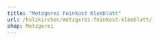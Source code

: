 ```yaml
---
title: "Metzgerei Feinkost Kleeblatt"
url: /holzkirchen/metzgerei-feinkost-kleeblatt/
shop: Metzgerei
---
```

